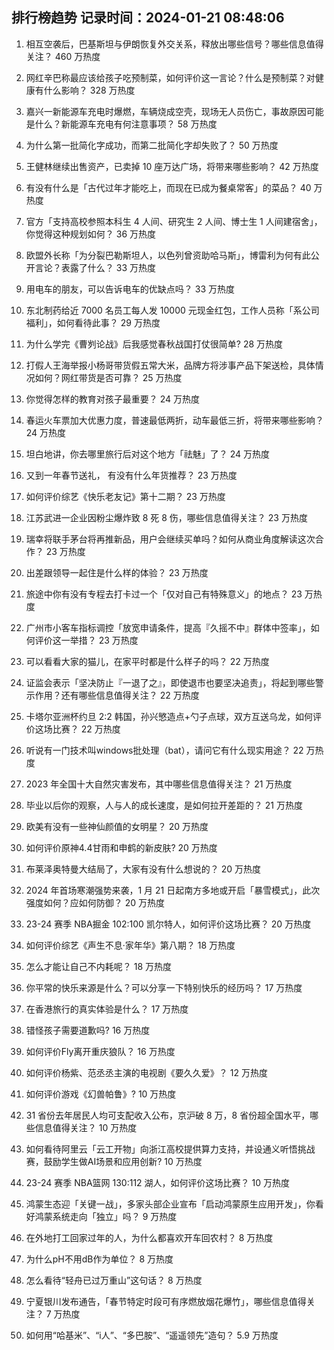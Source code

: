 
## 排行榜趋势 记录时间：2024-01-21 08:48:06
  
  1. 相互空袭后，巴基斯坦与伊朗恢复外交关系，释放出哪些信号？哪些信息值得关注？ 460 万热度
    
  2. 网红辛巴称最应该给孩子吃预制菜，如何评价这一言论？什么是预制菜？对健康有什么影响？ 328 万热度
    
  3. 嘉兴一新能源车充电时爆燃，车辆烧成空壳，现场无人员伤亡，事故原因可能是什么？新能源车充电有何注意事项？ 58 万热度
    
  4. 为什么第一批简化字成功，而第二批简化字却失败了？ 50 万热度
    
  5. 王健林继续出售资产，已卖掉 10 座万达广场，将带来哪些影响？ 42 万热度
    
  6. 有没有什么是「古代过年才能吃上，而现在已成为餐桌常客」的菜品？ 40 万热度
    
  7. 官方「支持高校参照本科生 4 人间、研究生 2 人间、博士生 1 人间建宿舍」，你觉得这种规划如何？ 36 万热度
    
  8. 欧盟外长称「为分裂巴勒斯坦人，以色列曾资助哈马斯」，博雷利为何有此公开言论？表露了什么？ 33 万热度
    
  9. 用电车的朋友，可以告诉电车的优缺点吗？ 33 万热度
    
  10. 东北制药给近 7000 名员工每人发 10000 元现金红包，工作人员称「系公司福利」，如何看待此事？ 29 万热度
    
  11. 为什么学完《曹刿论战》后我感觉春秋战国打仗很简单? 28 万热度
    
  12. 打假人王海举报小杨哥带货假五常大米，品牌方将涉事产品下架送检，具体情况如何？网红带货是否可靠？ 25 万热度
    
  13. 你觉得怎样的教育对孩子最重要？ 24 万热度
    
  14. 春运火车票加大优惠力度，普速最低两折，动车最低三折，将带来哪些影响？ 24 万热度
    
  15. 坦白地讲，你去哪里旅行后对这个地方「祛魅」了？ 24 万热度
    
  16. 又到一年春节送礼， 有没有什么年货推荐？ 23 万热度
    
  17. 如何评价综艺《快乐老友记》第十二期？ 23 万热度
    
  18. 江苏武进一企业因粉尘爆炸致 8 死 8 伤，哪些信息值得关注？ 23 万热度
    
  19. 瑞幸将联手茅台将再推新品，用户会继续买单吗？如何从商业角度解读这次合作？ 23 万热度
    
  20. 出差跟领导一起住是什么样的体验？ 23 万热度
    
  21. 旅途中你有没有专程去打卡过一个「仅对自己有特殊意义」的地点？ 23 万热度
    
  22. 广州市小客车指标调控「放宽申请条件，提高『久摇不中』群体中签率」，如何评价这一举措？ 23 万热度
    
  23. 可以看看大家的猫儿，在家平时都是什么样子的吗？ 22 万热度
    
  24. 证监会表示「坚决防止『一退了之』，即使退市也要坚决追责」，将起到哪些警示作用？还有哪些信息值得关注？ 22 万热度
    
  25. 卡塔尔亚洲杯约旦 2:2 韩国，孙兴慜造点+勺子点球，双方互送乌龙，如何评价这场比赛？ 22 万热度
    
  26. 听说有一门技术叫windows批处理（bat），请问它有什么现实用途？ 22 万热度
    
  27. 2023 年全国十大自然灾害发布，其中哪些信息值得关注？ 21 万热度
    
  28. 毕业以后你的观察，人与人的成长速度，是如何拉开差距的？ 21 万热度
    
  29. 欧美有没有一些神仙颜值的女明星？ 20 万热度
    
  30. 如何评价原神4.4甘雨和申鹤的新皮肤? 20 万热度
    
  31. 布莱泽奥特曼大结局了，大家有没有什么想说的？ 20 万热度
    
  32. 2024 年首场寒潮强势来袭，1 月 21 日起南方多地或开启「暴雪模式」，此次强度如何？应如何防御？ 20 万热度
    
  33. 23-24 赛季 NBA掘金 102:100 凯尔特人，如何评价这场比赛？ 20 万热度
    
  34. 如何评价综艺《声生不息·家年华》第八期？ 18 万热度
    
  35. 怎么才能让自己不内耗呢？ 18 万热度
    
  36. 你平常的快乐来源是什么？可以分享一下特别快乐的经历吗？ 17 万热度
    
  37. 在香港旅行的真实体验是什么？ 17 万热度
    
  38. 错怪孩子需要道歉吗? 16 万热度
    
  39. 如何评价Fly离开重庆狼队？ 16 万热度
    
  40. 如何评价杨紫、范丞丞主演的电视剧《要久久爱》？ 12 万热度
    
  41. 如何评价游戏《幻兽帕鲁》? 10 万热度
    
  42. 31 省份去年居民人均可支配收入公布，京沪破 8 万，8 省份超全国水平，哪些信息值得关注？ 10 万热度
    
  43. 如何看待阿里云「云工开物」向浙江高校提供算力支持，并设通义听悟挑战赛，鼓励学生做AI场景和应用创新? 10 万热度
    
  44. 23-24 赛季 NBA篮网 130:112 湖人，如何评价这场比赛？ 10 万热度
    
  45. 鸿蒙生态迎「关键一战」，多家头部企业宣布「启动鸿蒙原生应用开发」，你看好鸿蒙系统走向「独立」吗？ 9 万热度
    
  46. 在外地打工回家过年的人，为什么都喜欢开车回农村？ 8 万热度
    
  47. 为什么pH不用dB作为单位？ 8 万热度
    
  48. 怎么看待“轻舟已过万重山”这句话？ 8 万热度
    
  49. 宁夏银川发布通告，「春节特定时段可有序燃放烟花爆竹」，哪些信息值得关注？ 7 万热度
    
  50. 如何用“哈基米”、“i人”、“多巴胺”、“遥遥领先”造句？ 5.9 万热度
    